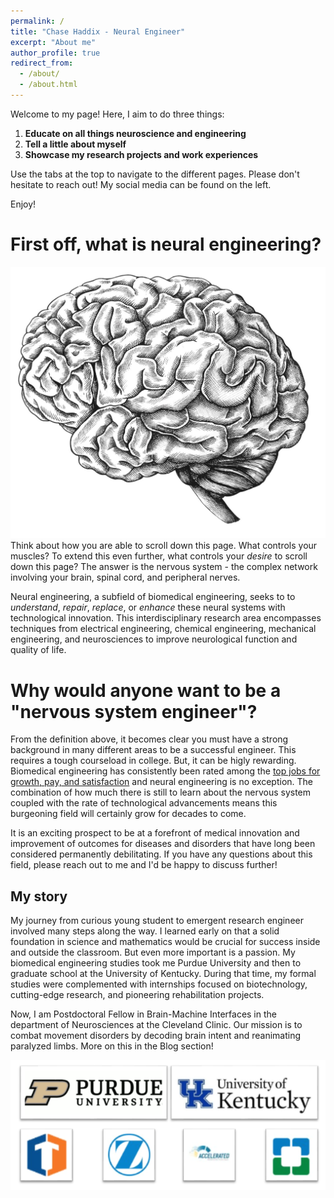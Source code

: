 ```yaml
---
permalink: /
title: "Chase Haddix - Neural Engineer"
excerpt: "About me"
author_profile: true
redirect_from: 
  - /about/
  - /about.html
---
```


Welcome to my page! Here, I aim to do three things:
1. **Educate on all things neuroscience and engineering**
2. **Tell a little about myself**
3. **Showcase my research projects and work experiences**


Use the tabs at the top to navigate to the different pages. Please don't hesitate to reach out! My social media can be found on the left. 

Enjoy!

First off, what is neural engineering?
======
![First off, what is neural engineering?!](/images/HandDrawnBrain.jpg)
  Think about how you are able to scroll down this page. What controls your muscles? To extend this even further, what controls your _desire_ to scroll down this page? The answer is the nervous system - the complex network involving your brain, spinal cord, and peripheral nerves. 

  Neural engineering, a subfield of biomedical engineering, seeks to to _understand_, _repair_, _replace_, or _enhance_ these neural systems with technological innovation. This interdisciplinary research area encompasses techniques from electrical engineering, chemical engineering, mechanical engineering, and neurosciences to improve neurological function and quality of life. 

Why would anyone want to be a "nervous system engineer"? 
======
  From the definition above, it becomes clear you must have a strong background in many different areas to be a successful engineer. This requires a tough courseload in college. But, it can be higly rewarding. Biomedical engineering has consistently been rated among the [top jobs for growth, pay, and satisfaction](https://money.cnn.com/pf/best-jobs/2013/snapshots/1.html) and neural engineering is no exception. The combination of how much there is still to learn about the nervous system coupled with the rate of technological advancements means this burgeoning field will certainly grow for decades to come. 

  It is an exciting prospect to be at a forefront of medical innovation and improvement of outcomes for diseases and disorders that have long been considered permanently debilitating. If you have any questions about this field, please reach out to me and I'd be happy to discuss further!

My story
------
  My journey from curious young student to emergent research engineer involved many steps along the way. I learned early on that a solid foundation in science and mathematics would be crucial for success inside and outside the classroom. But even more important is a passion. My biomedical engineering studies took me Purdue University and then to graduate school at the University of Kentucky. During that time, my formal studies were complemented with internships focused on biotechnology, cutting-edge research, and pioneering rehabilitation projects. 

  Now, I am Postdoctoral Fellow in Brain-Machine Interfaces in the department of Neurosciences at the Cleveland Clinic. Our mission is to combat movement disorders by decoding brain intent and reanimating paralyzed limbs. More on this in the Blog section!

![Where I've Worked!](/images/PlacesIveWorked.PNG)
